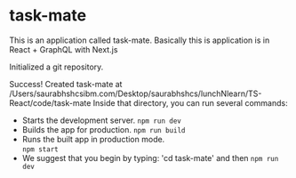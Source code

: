 # task-mate
This is an application called task-mate. Basically this is application is in React + GraphQL with Next.js


Initialized a git repository.

Success! Created task-mate at /Users/saurabhshcsibm.com/Desktop/saurabhshcs/lunchNlearn/TS-React/code/task-mate
Inside that directory, you can run several commands:

- Starts the development server.
  `npm run dev`
- Builds the app for production.
  `npm run build`
- Runs the built app in production mode.   
  `npm start`
- We suggest that you begin by typing:
  'cd task-mate' and then `npm run dev`
  
  
  
